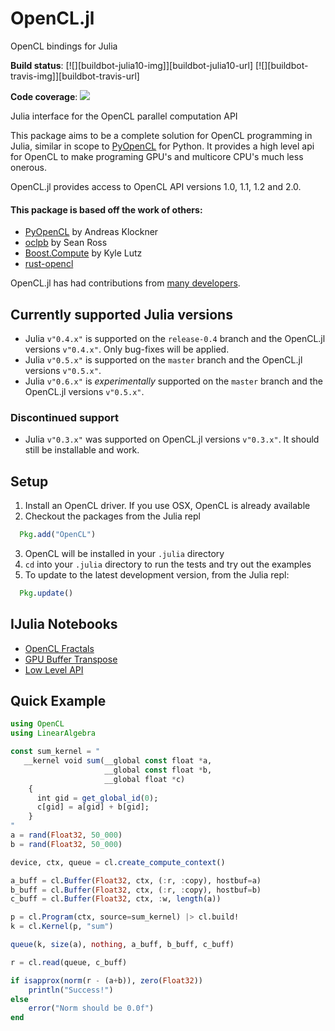 # OpenCL.jl

OpenCL bindings for Julia

**Build status**: [![][buildbot-julia10-img]][buildbot-julia10-url] [![][buildbot-travis-img]][buildbot-travis-url]

**Code coverage**: [![](https://img.shields.io/coveralls/JuliaGPU/OpenCL.jl.png)](https://coveralls.io/r/JuliaGPU/OpenCL.jl?branch=master)


Julia interface for the OpenCL parallel computation API

This package aims to be a complete solution for OpenCL programming in Julia, similar in scope to [PyOpenCL] for Python.
It provides a high level api for OpenCL to make programing GPU's and multicore CPU's much less onerous.

OpenCL.jl provides access to OpenCL API versions 1.0, 1.1, 1.2 and 2.0.

#### This package is based off the work of others:
  * [PyOpenCL] by Andreas Klockner
  * [oclpb]    by Sean Ross
  * [Boost.Compute] by Kyle Lutz
  * [rust-opencl]

[PyOpenCL]: http://mathema.tician.de/software/pyopencl/
[oclpb]: https://github.com/srossross/oclpb
[Boost.Compute]:https://github.com/kylelutz/compute
[rust-opencl]: https://github.com/luqmana/rust-opencl

OpenCL.jl has had contributions from [many developers](https://github.com/JuliaGPU/OpenCL.jl/graphs/contributors).

## Currently supported Julia versions
- Julia `v"0.4.x"` is supported on the `release-0.4` branch and the OpenCL.jl versions `v"0.4.x"`. Only bug-fixes will be applied.
- Julia `v"0.5.x"` is supported on the `master` branch and the OpenCL.jl versions `v"0.5.x"`.
- Julia `v"0.6.x"` is *experimentally* supported on the `master` branch and the OpenCL.jl versions `v"0.5.x"`.

### Discontinued support
- Julia `v"0.3.x"` was supported on OpenCL.jl versions `v"0.3.x"`. It should still be installable and work.

## Setup
1. Install an OpenCL driver. If you use OSX, OpenCL is already available
2. Checkout the packages from the Julia repl

```julia
  Pkg.add("OpenCL")
```

3. OpenCL will be installed in your ``.julia`` directory
4. ``cd`` into your ``.julia`` directory to run the tests and try out the examples
5. To update to the latest development version, from the Julia repl:

```julia
  Pkg.update()
```

## IJulia Notebooks
  * [OpenCL Fractals]
  * [GPU Buffer Transpose]
  * [Low Level API]

[OpenCL Fractals]:http://nbviewer.ipython.org/7517923
[GPU Buffer Transpose]:http://nbviewer.ipython.org/7517952
[Low Level API]:http://nbviewer.ipython.org/7452048

## Quick Example

```julia
using OpenCL
using LinearAlgebra

const sum_kernel = "
   __kernel void sum(__global const float *a,
                     __global const float *b,
                     __global float *c)
    {
      int gid = get_global_id(0);
      c[gid] = a[gid] + b[gid];
    }
"
a = rand(Float32, 50_000)
b = rand(Float32, 50_000)

device, ctx, queue = cl.create_compute_context()

a_buff = cl.Buffer(Float32, ctx, (:r, :copy), hostbuf=a)
b_buff = cl.Buffer(Float32, ctx, (:r, :copy), hostbuf=b)
c_buff = cl.Buffer(Float32, ctx, :w, length(a))

p = cl.Program(ctx, source=sum_kernel) |> cl.build!
k = cl.Kernel(p, "sum")

queue(k, size(a), nothing, a_buff, b_buff, c_buff)

r = cl.read(queue, c_buff)

if isapprox(norm(r - (a+b)), zero(Float32))
    println("Success!")
else
    error("Norm should be 0.0f")
end
```
